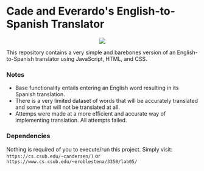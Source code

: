 # Cade and Everardo's English-to-Spanish Translator

<p align="center">
   <img src=["https://user-images.githubusercontent.com/3165988/120908452-565aa900-c61f-11eb-849c-7f56629657c0.gif](https://media.giphy.com/media/J2S6Eergkn2xauHFc3/giphy.gif?cid=790b761139nnh6yuyvqnn4nt326sb6ubx5g5rxjf264ls2t5&ep=v1_gifs_search&rid=giphy.gif&ct=g)" />
</p>

This repository contains a very simple and barebones version of an English-to-Spanish translator using JavaScript, HTML, and CSS.

### Notes
- Base functionality entails entering an English word resulting in its Spanish translation.
- There is a very limited dataset of words that will be accurately translated and some that will not be translated at all.
- Attemps were made at a more efficient and accurate way of implementing translation. All attempts failed.

### Dependencies
Nothing is required of you to execute/run this project.
Simply visit:
  `https://cs.csub.edu/~candersen/)` or
  `https://www.cs.csub.edu/~eroblestena/3350/lab05/`
